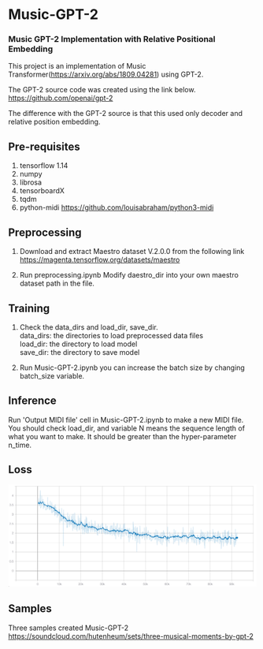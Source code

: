 # Music-GPT-2
### Music GPT-2 Implementation with Relative Positional Embedding

This project is an implementation of Music Transformer(https://arxiv.org/abs/1809.04281) using GPT-2.

The GPT-2 source code was created using the link below.<br/>
https://github.com/openai/gpt-2

The difference with the GPT-2 source is that this used only decoder and relative position embedding.

## Pre-requisites
1. tensorflow 1.14
2. numpy
3. librosa
4. tensorboardX
5. tqdm
6. python-midi
https://github.com/louisabraham/python3-midi

## Preprocessing
1. Download and extract Maestro dataset V.2.0.0 from the following link
https://magenta.tensorflow.org/datasets/maestro

2. Run preprocessing.ipynb
Modify daestro_dir into your own maestro dataset path in the file.

## Training

1. Check the data_dirs and load_dir, save_dir.<br/>
data_dirs: the directories to load preprocessed data files<br/>
load_dir: the directory to load model<br/>
save_dir: the directory to save model

2. Run Music-GPT-2.ipynb
you can increase the batch size by changing batch_size variable.

## Inference

Run 'Output MIDI file' cell in Music-GPT-2.ipynb to make a new MIDI file.
You should check load_dir, and variable N means the sequence length of what you want to make. It should be greater than the hyper-parameter n_time.

## Loss
![Training Loss Graph](pics/loss_graph.png)

## Samples
Three samples created Music-GPT-2
https://soundcloud.com/hutenheum/sets/three-musical-moments-by-gpt-2
 

